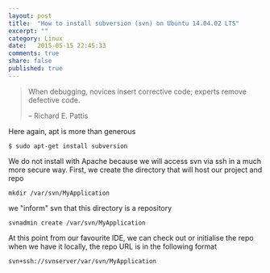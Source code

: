```yaml
---
layout: post
title:  "How to install subversion (svn) on Ubuntu 14.04.02 LTS"
excerpt: ""
category: Linux
date:   2015-05-15 22:45:33
comments: true
share: false
published: true
---
```


> When debugging, novices insert corrective code; experts remove defective code.
> 
> – Richard E. Pattis

Here again, apt is more than generous 

```
$ sudo apt-get install subversion
```

We do not install with Apache because we will access svn via ssh in a much more secure way.
First, we create the directory that will host our project and repo

```
mkdir /var/svn/MyApplication
```

we "inform" svn that this directory is a repository

```
svnadmin create /var/svn/MyApplication
```

At this point from our favourite IDE, we can check out or initialise the repo when we have it locally, 
the repo URL is in the following format 

```
svn+ssh://svnserver/var/svn/MyApplication
```